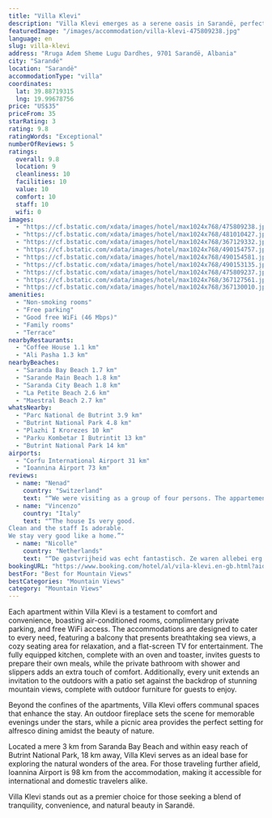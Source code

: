 ```yaml
---
title: "Villa Klevi"
description: "Villa Klevi emerges as a serene oasis in Sarandë, perfectly positioned just a short distance from the city's prime beaches, with Saranda City Beach 2."
featuredImage: "/images/accommodation/villa-klevi-475809238.jpg"
language: en
slug: villa-klevi
address: "Rruga Adem Sheme Lugu Dardhes, 9701 Sarandë, Albania"
city: "Sarandë"
location: "Sarandë"
accommodationType: "villa"
coordinates:
  lat: 39.88719315
  lng: 19.99678756
price: "US$35"
priceFrom: 35
starRating: 3
rating: 9.8
ratingWords: "Exceptional"
numberOfReviews: 5
ratings:
  overall: 9.8
  location: 9
  cleanliness: 10
  facilities: 10
  value: 10
  comfort: 10
  staff: 10
  wifi: 0
images:
  - "https://cf.bstatic.com/xdata/images/hotel/max1024x768/475809238.jpg?k=23f01f7412c1de9ab71b24759765ce0b77b0e27a10c365146eda16a5e5c1bb15&o=&hp=1"
  - "https://cf.bstatic.com/xdata/images/hotel/max1024x768/481010427.jpg?k=c7a32531eb290f2a785090f9a8b8d277a56329f12613f32e8ce25e07a4d2f43c&o=&hp=1"
  - "https://cf.bstatic.com/xdata/images/hotel/max1024x768/367129332.jpg?k=ce20f1cd561e756e9e747ad958a0e93bf0e1a1032a1005b39555ddf1070b7c20&o=&hp=1"
  - "https://cf.bstatic.com/xdata/images/hotel/max1024x768/490154757.jpg?k=39a21e046653751a82b05674ddaa0773ed8f05e4aecc4984f80ec46a022e7e00&o=&hp=1"
  - "https://cf.bstatic.com/xdata/images/hotel/max1024x768/490154581.jpg?k=9ebd0b340325cb1ccea3c0aec70ca2181bfd6c348e8f4e3273ca4d4f20d834bd&o=&hp=1"
  - "https://cf.bstatic.com/xdata/images/hotel/max1024x768/490153135.jpg?k=880c09dd4280da88c0385d1f716a8c1e84a357bff7c618494f2de20b5f365721&o=&hp=1"
  - "https://cf.bstatic.com/xdata/images/hotel/max1024x768/475809237.jpg?k=cf52b3ae74c5c4dba4b45dbd8444f85945276bc6f6517bbe1369c1a68f8b313b&o=&hp=1"
  - "https://cf.bstatic.com/xdata/images/hotel/max1024x768/367127561.jpg?k=bc199325193bc475e8b19f4018ee686d16dc2b4dc6213bc2cd8ac09e0ad12c49&o=&hp=1"
  - "https://cf.bstatic.com/xdata/images/hotel/max1024x768/367130010.jpg?k=9ba2be8c1860266671bbfc4dc3aa142cb518f031618c4d6ef00223dda1a2da2a&o=&hp=1"
amenities:
  - "Non-smoking rooms"
  - "Free parking"
  - "Good free WiFi (46 Mbps)"
  - "Family rooms"
  - "Terrace"
nearbyRestaurants:
  - "Coffee House 1.1 km"
  - "Ali Pasha 1.3 km"
nearbyBeaches:
  - "Saranda Bay Beach 1.7 km"
  - "Sarande Main Beach 1.8 km"
  - "Saranda City Beach 1.8 km"
  - "La Petite Beach 2.6 km"
  - "Maestral Beach 2.7 km"
whatsNearby:
  - "Parc National de Butrint 3.9 km"
  - "Butrint National Park 4.8 km"
  - "Plazhi I Krorezes 10 km"
  - "Parku Kombetar I Butrintit 13 km"
  - "Butrint National Park 14 km"
airports:
  - "Corfu International Airport 31 km"
  - "Ioannina Airport 73 km"
reviews:
  - name: "Nenad"
    country: "Switzerland"
    text: "“We were visiting as a group of four persons. The appartement is very spacious. The hosts are very obliging. One evening we made a BBQ and they have saved our evening bringing us olive oil, fresh cheese, lemons, more beers, raki and spices. this...”"
  - name: "Vincenzo"
    country: "Italy"
    text: "“The house Is very good.
Clean and the staff Is adorable.
We stay very good like a home.”"
  - name: "Nicolle"
    country: "Netherlands"
    text: "“De gastvrijheid was echt fantastisch. Ze waren allebei erg behulpzaam in alle opzichten. Het was een fijne locatie in de stad Saranda. Je ligt rustig in de bergen maar bent toch binnen een halfuur lopen beneden. Wij zijn in de avonden ook veel in...”"
bookingURL: "https://www.booking.com/hotel/al/vila-klevi.en-gb.html?aid=8035640"
bestFor: "Best for Mountain Views"
bestCategories: "Mountain Views"
category: "Mountain Views"
---
```


Each apartment within Villa Klevi is a testament to comfort and convenience, boasting air-conditioned rooms, complimentary private parking, and free WiFi access. The accommodations are designed to cater to every need, featuring a balcony that presents breathtaking sea views, a cozy seating area for relaxation, and a flat-screen TV for entertainment. The fully equipped kitchen, complete with an oven and toaster, invites guests to prepare their own meals, while the private bathroom with shower and slippers adds an extra touch of comfort. Additionally, every unit extends an invitation to the outdoors with a patio set against the backdrop of stunning mountain views, complete with outdoor furniture for guests to enjoy.

Beyond the confines of the apartments, Villa Klevi offers communal spaces that enhance the stay. An outdoor fireplace sets the scene for memorable evenings under the stars, while a picnic area provides the perfect setting for alfresco dining amidst the beauty of nature.

Located a mere 3 km from Saranda Bay Beach and within easy reach of Butrint National Park, 18 km away, Villa Klevi serves as an ideal base for exploring the natural wonders of the area. For those traveling further afield, Ioannina Airport is 98 km from the accommodation, making it accessible for international and domestic travelers alike.

Villa Klevi stands out as a premier choice for those seeking a blend of tranquility, convenience, and natural beauty in Sarandë.